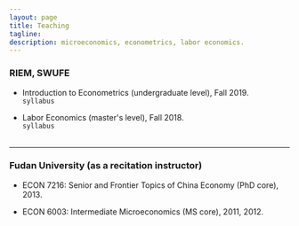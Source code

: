 ```yaml
---
layout: page
title: Teaching 
tagline: 
description: microeconomics, econometrics, labor economics.
---
```

### <a name="instructor"></a> RIEM, SWUFE

- Introduction to Econometrics (undergraduate level), Fall 2019.<br/>
<code>syllabus</code><br/>

- Labor Economics (master's level), Fall 2018.<br/>
<code>syllabus</code><br/><br/>

---

### <a name="instructor"></a> Fudan University (as a recitation instructor)

- ECON 7216: Senior and Frontier Topics of China Economy (PhD core), 2013.<br/>

- ECON 6003: Intermediate Microeconomics (MS core), 2011, 2012.<br/><br/> 
